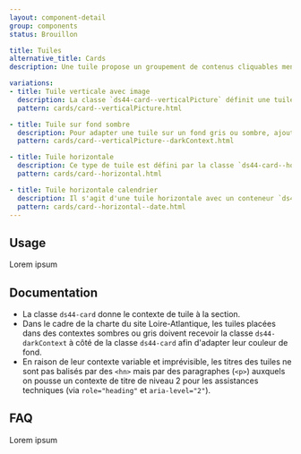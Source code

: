 ```yaml
---
layout: component-detail
group: components
status: Brouillon

title: Tuiles
alternative_title: Cards
description: Une tuile propose un groupement de contenus cliquables menant à un contenu détaillé. Il s'agit d'un lien hypertexte graphique et multi-contenu.

variations:
- title: Tuile verticale avec image
  description: La classe `ds44-card--verticalPicture` définit une tuile verticale prévue pour recevoir une image en en-tête.
  pattern: cards/card--verticalPicture.html

- title: Tuile sur fond sombre
  description: Pour adapter une tuile sur un fond gris ou sombre, ajouter la classe `ds44-darkContext` qui modifie le background de la tuile.
  pattern: cards/card--verticalPicture--darkContext.html

- title: Tuile horizontale
  description: Ce type de tuile est défini par la classe `ds44-card--horizontal`. Elle présente (en général) une image sur la gauche et un contenu à droite.
  pattern: cards/card--horizontal.html

- title: Tuile horizontale calendrier
  description: Il s'agit d'une tuile horizontale avec un conteneur `ds44-card__dateContainer` à la place du conteneur d'image (`<picture>`). Elle comporte une date encadrée dans la couleur contextuelle sur la gauche et un contenu à droite. Pour les événements se déroulant sur un laps de temps compris entre deux dates, utiliser la classe `ds44-cardMultiDates` sur le conteneur ou la balise encadrante.
  pattern: cards/card--horizontal--date.html
---
```


## Usage

Lorem ipsum

## Documentation

- La classe `ds44-card` donne le contexte de tuile à la section.
- Dans le cadre de la charte du site Loire-Atlantique, les tuiles placées dans des contextes sombres ou gris doivent recevoir la classe `ds44-darkContext` à côté de la classe `ds44-card` afin d'adapter leur couleur de fond.
- En raison de leur contexte variable et imprévisible, les titres des tuiles ne sont pas balisés par des `<hn>` mais par des paragraphes (`<p>`) auxquels on pousse un contexte de titre de niveau 2 pour les assistances techniques (via `role="heading"` et `aria-level="2"`).

## FAQ

Lorem ipsum
